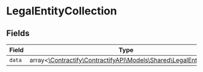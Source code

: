 # LegalEntityCollection


## Fields

| Field                                                                                                      | Type                                                                                                       | Required                                                                                                   | Description                                                                                                |
| ---------------------------------------------------------------------------------------------------------- | ---------------------------------------------------------------------------------------------------------- | ---------------------------------------------------------------------------------------------------------- | ---------------------------------------------------------------------------------------------------------- |
| `data`                                                                                                     | array<[\Contractify\ContractifyAPI\Models\Shared\LegalEntityRead](../../models/shared/LegalEntityRead.md)> | :heavy_minus_sign:                                                                                         | N/A                                                                                                        |